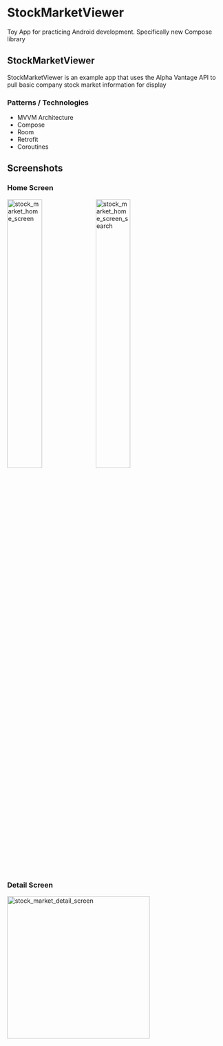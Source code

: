 # StockMarketViewer
Toy App for practicing Android development. Specifically new Compose library

## StockMarketViewer
StockMarketViewer is an example app that uses the Alpha Vantage API to pull basic company stock market information for display

### Patterns / Technologies
- MVVM Architecture
- Compose
- Room
- Retrofit
- Coroutines

## Screenshots
### Home Screen

<span>
  <img width="40%" height="40%" alt="stock_market_home_screen" src="https://user-images.githubusercontent.com/38383279/163686706-db0d5384-2b8b-4f92-bfaf-c0d08a4867d0.PNG">
  <img width="40%" height="40%" alt="stock_market_home_screen_search" src="https://user-images.githubusercontent.com/38383279/163686748-e0feb51f-7826-427f-b362-c69eb39381cc.PNG">
</span>

### Detail Screen
<img width="331" alt="stock_market_detail_screen" src="https://user-images.githubusercontent.com/38383279/163686805-bbae75c0-9a8f-4ad9-a889-5964fc8d92c2.PNG">
